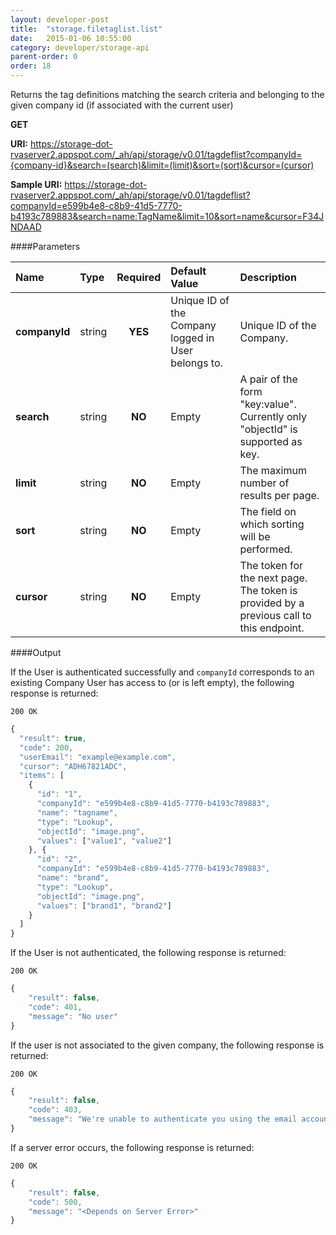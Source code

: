 ```yaml
---
layout: developer-post
title:  "storage.filetaglist.list"
date:   2015-01-06 10:55:00
category: developer/storage-api
parent-order: 0
order: 18
---
```


Returns the tag definitions matching the search criteria and belonging to the given company id (if associated with the current user)

**GET**

**URI:** https://storage-dot-rvaserver2.appspot.com/_ah/api/storage/v0.01/tagdeflist?companyId={company-id}&search=(search)&limit=(limit)&sort=(sort)&cursor=(cursor)

**Sample URI:** https://storage-dot-rvaserver2.appspot.com/_ah/api/storage/v0.01/tagdeflist?companyId=e599b4e8-c8b9-41d5-7770-b4193c789883&search=name:TagName&limit=10&sort=name&cursor=F34JNDAAD


####Parameters

| Name    | Type   | Required | Default Value | Description |
|:--------|:-------|:--------:|:--------------|:------------|
| **companyId**  | string |  **YES**  | Unique ID of the Company logged in User belongs to. | Unique ID of the Company. |
| **search**  | string |  **NO**  | Empty | A pair of the form "key:value". Currently only "objectId" is supported as key. |
| **limit**  | string |  **NO**  | Empty | The maximum number of results per page. |
| **sort**  | string |  **NO**  | Empty | The field on which sorting will be performed. |
| **cursor**  | string |  **NO**  | Empty | The token for the next page. The token is provided by a previous call to this endpoint. |

####Output

If the User is authenticated successfully and `companyId` corresponds to an existing Company User has access to (or is left empty), the following response is returned:

```200 OK```

```javascript
{
  "result": true,
  "code": 200,
  "userEmail": "example@example.com",
  "cursor": "ADH67821ADC",
  "items": [
    {
      "id": "1",
      "companyId": "e599b4e8-c8b9-41d5-7770-b4193c789883",
      "name": "tagname",
      "type": "Lookup",
      "objectId": "image.png",
      "values": ["value1", "value2"]
    }, {
      "id": "2",
      "companyId": "e599b4e8-c8b9-41d5-7770-b4193c789883",
      "name": "brand",
      "type": "Lookup",
      "objectId": "image.png",
      "values": ["brand1", "brand2"]
    }
  ]
}

```

If the User is not authenticated, the following response is returned:

```200 OK```

```javascript
{
    "result": false,
    "code": 401,
    "message": "No user"
}
```

If the user is not associated to the given company, the following response is returned:

```200 OK```

```javascript
{
    "result": false,
    "code": 403,
    "message": "We're unable to authenticate you using the email account example@example.com"
}
```

If a server error occurs, the following response is returned:

```200 OK```

```javascript
{
    "result": false,
    "code": 500,
    "message": "<Depends on Server Error>"
}
```
